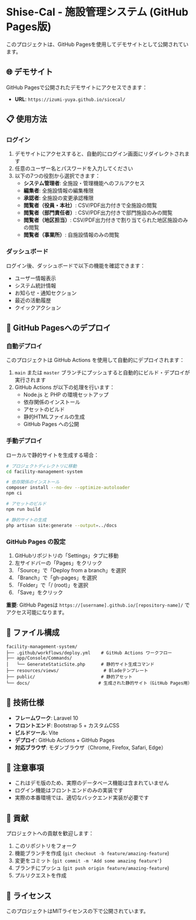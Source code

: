 # Shise-Cal - 施設管理システム (GitHub Pages版)

このプロジェクトは、GitHub Pagesを使用してデモサイトとして公開されています。

## 🌐 デモサイト

GitHub Pagesで公開されたデモサイトにアクセスできます：
- **URL**: `https://izumi-yuya.github.io/sicecal/`

## 📋 使用方法

### ログイン
1. デモサイトにアクセスすると、自動的にログイン画面にリダイレクトされます
2. 任意のユーザー名とパスワードを入力してください
3. 以下の7つの役割から選択できます：
   - **システム管理者**: 全施設・管理機能へのフルアクセス
   - **編集者**: 全施設情報の編集権限
   - **承認者**: 全施設の変更承認権限
   - **閲覧者（役員・本社）**: CSV/PDF出力付きで全施設の閲覧
   - **閲覧者（部門責任者）**: CSV/PDF出力付きで部門施設のみの閲覧
   - **閲覧者（地区担当）**: CSV/PDF出力付きで割り当てられた地区施設のみの閲覧
   - **閲覧者（事業所）**: 自施設情報のみの閲覧

### ダッシュボード
ログイン後、ダッシュボードで以下の機能を確認できます：
- ユーザー情報表示
- システム統計情報
- お知らせ・通知セクション
- 最近の活動履歴
- クイックアクション

## 🚀 GitHub Pagesへのデプロイ

### 自動デプロイ
このプロジェクトは GitHub Actions を使用して自動的にデプロイされます：

1. `main` または `master` ブランチにプッシュすると自動的にビルド・デプロイが実行されます
2. GitHub Actions が以下の処理を行います：
   - Node.js と PHP の環境セットアップ
   - 依存関係のインストール
   - アセットのビルド
   - 静的HTMLファイルの生成
   - GitHub Pages への公開

### 手動デプロイ
ローカルで静的サイトを生成する場合：

```bash
# プロジェクトディレクトリに移動
cd facility-management-system

# 依存関係のインストール
composer install --no-dev --optimize-autoloader
npm ci

# アセットのビルド
npm run build

# 静的サイトの生成
php artisan site:generate --output=../docs
```

### GitHub Pages の設定

1. GitHubリポジトリの「Settings」タブに移動
2. 左サイドバーの「Pages」をクリック
3. 「Source」で「Deploy from a branch」を選択
4. 「Branch」で「gh-pages」を選択
5. 「Folder」で「/ (root)」を選択
6. 「Save」をクリック

**重要**: GitHub Pagesは `https://[username].github.io/[repository-name]/` でアクセス可能になります。

## 📁 ファイル構成

```
facility-management-system/
├── .github/workflows/deploy.yml    # GitHub Actions ワークフロー
├── app/Console/Commands/
│   └── GenerateStaticSite.php      # 静的サイト生成コマンド
├── resources/views/                 # Bladeテンプレート
├── public/                         # 静的アセット
└── docs/                          # 生成された静的サイト（GitHub Pages用）
```

## 🔧 技術仕様

- **フレームワーク**: Laravel 10
- **フロントエンド**: Bootstrap 5 + カスタムCSS
- **ビルドツール**: Vite
- **デプロイ**: GitHub Actions + GitHub Pages
- **対応ブラウザ**: モダンブラウザ（Chrome, Firefox, Safari, Edge）

## 📝 注意事項

- これはデモ版のため、実際のデータベース機能は含まれていません
- ログイン機能はフロントエンドのみの実装です
- 実際の本番環境では、適切なバックエンド実装が必要です

## 🤝 貢献

プロジェクトへの貢献を歓迎します：

1. このリポジトリをフォーク
2. 機能ブランチを作成 (`git checkout -b feature/amazing-feature`)
3. 変更をコミット (`git commit -m 'Add some amazing feature'`)
4. ブランチにプッシュ (`git push origin feature/amazing-feature`)
5. プルリクエストを作成

## 📄 ライセンス

このプロジェクトはMITライセンスの下で公開されています。